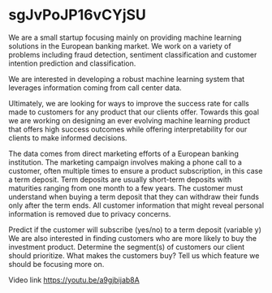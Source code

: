 # sgJvPoJP16vCYjSU
We are a small startup focusing mainly on providing machine learning solutions in the European banking market. We work on a variety of problems including fraud detection, sentiment classification and customer intention prediction and classification.

We are interested in developing a robust machine learning system that leverages information coming from call center data.

Ultimately, we are looking for ways to improve the success rate for calls made to customers for any product that our clients offer. Towards this goal we are working on designing an ever evolving machine learning product that offers high success outcomes while offering interpretability for our clients to make informed decisions.

The data comes from direct marketing efforts of a European banking institution. The marketing campaign involves making a phone call to a customer, often multiple times to ensure a product subscription, in this case a term deposit. Term deposits are usually short-term deposits with maturities ranging from one month to a few years. The customer must understand when buying a term deposit that they can withdraw their funds only after the term ends. All customer information that might reveal personal information is removed due to privacy concerns.

Predict if the customer will subscribe (yes/no) to a term deposit (variable y)
We are also interested in finding customers who are more likely to buy the investment product. Determine the segment(s) of customers our client should prioritize.
What makes the customers buy? Tell us which feature we should be focusing more on.

Video link
https://youtu.be/a9gjbijab8A
